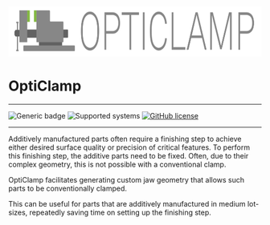 <kbd><img src="docs/vectors/opticlamp.svg" height="100" ></kbd>

# OptiClamp

---

![Generic badge](https://img.shields.io/badge/python-3.11-informational.svg?style=for-the-badge)
![Supported systems](https://img.shields.io/badge/os-windows-informational.svg?style=for-the-badge)
[![GitHub license](https://img.shields.io/github/license/Jekannadar/COAM?style=for-the-badge)](https://github.com/Jekannadar/COAM/blob/main/LICENSE)

---

Additively manufactured parts often require a finishing step to achieve either desired surface quality or precision of
critical features.
To perform this finishing step, the additive parts need to be fixed. Often, due to their complex geometry, this is not
possible with a conventional clamp.

OptiClamp facilitates generating custom jaw geometry that allows such parts to be conventionally clamped.

This can be useful for parts that are additively manufactured in medium lot-sizes, repeatedly saving time on setting up
the finishing step.
